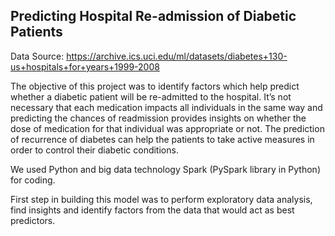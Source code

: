 ## Predicting Hospital Re-admission of Diabetic Patients

Data Source: https://archive.ics.uci.edu/ml/datasets/diabetes+130-us+hospitals+for+years+1999-2008

The objective of this project was to identify factors which help predict whether a diabetic patient will be re-admitted to the hospital. It’s not necessary that each medication impacts all individuals in the same way and predicting the chances of readmission provides insights  on whether the dose of medication for that individual was appropriate or not. The prediction of recurrence of diabetes can help the patients to take active measures in order to control their diabetic conditions.

We used Python and big data technology Spark (PySpark library in Python) for coding.

First step in building this model was to perform exploratory data analysis, find insights and identify factors from the data that would act as best predictors.
